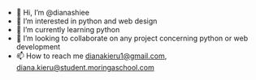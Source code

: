 - 👋 Hi, I’m @dianashiee
- 👀 I’m interested in python and web design
- 🌱 I’m currently learning python
- 💞️ I’m looking to collaborate on any project concerning python or web development
- 📫 How to reach me dianakieru1@gmail.com, diana.kieru@student.moringaschool.com

<!---
dianashiee/dianashiee is a ✨ special ✨ repository because its `README.md` (this file) appears on your GitHub profile.
You can click the Preview link to take a look at your changes.
--->
